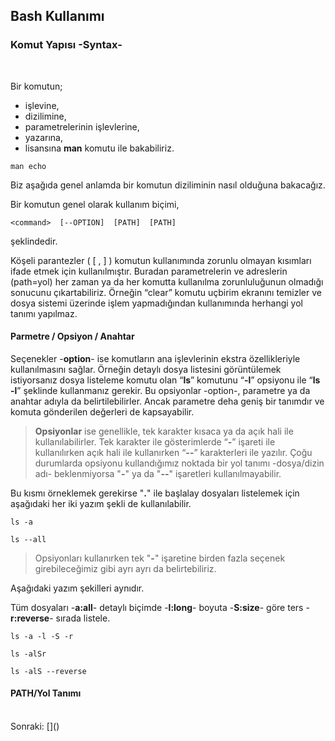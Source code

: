 ## **Bash Kullanımı**

### **Komut Yapısı -Syntax-**

</br>

Bir komutun;
* işlevine,
* dizilimine,
* parametrelerinin işlevlerine,
* yazarına,
* lisansına
**man** komutu ile bakabiliriz.

``` {.sh}
man echo
```

Biz aşağıda genel anlamda bir komutun diziliminin nasıl olduğuna bakacağız.

Bir komutun genel olarak kullanım biçimi, 

```
<command>  [--OPTION]  [PATH]  [PATH]
```

şeklindedir. 

Köşeli parantezler ( [ , ] ) komutun kullanımında zorunlu olmayan kısımları ifade etmek için kullanılmıştır. Buradan parametrelerin ve adreslerin (path=yol) her zaman ya da her komutta kullanılma zorunluluğunun olmadığı sonucunu çıkartabiliriz. Örneğin “clear” komutu uçbirim ekranını temizler ve dosya sistemi üzerinde işlem yapmadığından kullanımında herhangi yol tanımı yapılmaz.

#### Parmetre / Opsiyon / Anahtar

Seçenekler -**option**- ise komutların ana işlevlerinin ekstra özellikleriyle kullanılmasını sağlar.  Örneğin detaylı dosya listesini görüntülemek istiyorsanız dosya listeleme komutu olan “**ls**” komutunu “**-l**” opsiyonu ile “**ls -l**” şeklinde kullanmanız gerekir. Bu opsiyonlar -option-, parametre ya da anahtar adıyla da belirtilebilirler. Ancak parametre deha geniş bir tanımdır ve komuta gönderilen değerleri de kapsayabilir.

>**Opsiyonlar** ise genellikle, tek karakter kısaca ya da açık hali ile kullanılabilirler. Tek karakter ile gösterimlerde “**-**” işareti ile kullanılırken açık hali ile kullanırken “**--**” karakterleri ile yazılır. Çoğu durumlarda opsiyonu kullandığımız noktada bir yol tanımı -dosya/dizin adı- beklenmiyorsa "**-**" ya da "**--**" işaretleri kullanılmayabilir. 

Bu kısmı örneklemek gerekirse "**.**" ile başlalay dosyaları listelemek için aşağıdaki her iki yazım şekli de kullanılabilir.

``` {.sh}
ls -a
```

``` {.sh}
ls --all
```

>Opsiyonları kullanırken tek "**-**" işaretine birden fazla seçenek girebileceğimiz gibi ayrı ayrı da belirtebiliriz.

Aşağıdaki yazım şekilleri aynıdır.


Tüm dosyaları -**a:all**- detaylı biçimde -**l:long**- boyuta -**S:size**- göre ters -**r:reverse**- sırada listele.


``` {.sh}
ls -a -l -S -r
```

``` {.sh}
ls -alSr
```

``` {.sh}
ls -alS --reverse
```

#### PATH/Yol Tanımı






</br>
Sonraki: []()

